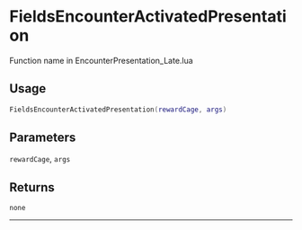 # FieldsEncounterActivatedPresentation
Function name in EncounterPresentation_Late.lua
## Usage
```lua
FieldsEncounterActivatedPresentation(rewardCage, args)
```
## Parameters
`rewardCage`, `args`
## Returns
`none`

---